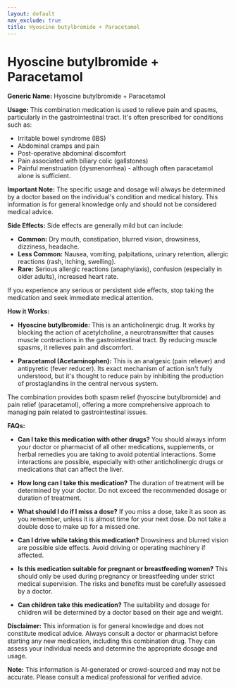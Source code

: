 ```yaml
---
layout: default
nav_exclude: true
title: Hyoscine butylbromide + Paracetamol
---
```


# Hyoscine butylbromide + Paracetamol

**Generic Name:** Hyoscine butylbromide + Paracetamol

**Usage:** This combination medication is used to relieve pain and spasms, particularly in the gastrointestinal tract.  It's often prescribed for conditions such as:

* Irritable bowel syndrome (IBS)
* Abdominal cramps and pain
* Post-operative abdominal discomfort
* Pain associated with biliary colic (gallstones)
* Painful menstruation (dysmenorrhea) - although often paracetamol alone is sufficient.

**Important Note:** The specific usage and dosage will always be determined by a doctor based on the individual's condition and medical history.  This information is for general knowledge only and should not be considered medical advice.


**Side Effects:**  Side effects are generally mild but can include:

* **Common:** Dry mouth, constipation, blurred vision, drowsiness, dizziness, headache.
* **Less Common:**  Nausea, vomiting, palpitations, urinary retention, allergic reactions (rash, itching, swelling).
* **Rare:**  Serious allergic reactions (anaphylaxis), confusion (especially in older adults), increased heart rate.

If you experience any serious or persistent side effects, stop taking the medication and seek immediate medical attention.


**How it Works:**

* **Hyoscine butylbromide:** This is an anticholinergic drug.  It works by blocking the action of acetylcholine, a neurotransmitter that causes muscle contractions in the gastrointestinal tract. By reducing muscle spasms, it relieves pain and discomfort.

* **Paracetamol (Acetaminophen):** This is an analgesic (pain reliever) and antipyretic (fever reducer).  Its exact mechanism of action isn't fully understood, but it's thought to reduce pain by inhibiting the production of prostaglandins in the central nervous system.

The combination provides both spasm relief (hyoscine butylbromide) and pain relief (paracetamol), offering a more comprehensive approach to managing pain related to gastrointestinal issues.


**FAQs:**

* **Can I take this medication with other drugs?**  You should always inform your doctor or pharmacist of all other medications, supplements, or herbal remedies you are taking to avoid potential interactions.  Some interactions are possible, especially with other anticholinergic drugs or medications that can affect the liver.

* **How long can I take this medication?**  The duration of treatment will be determined by your doctor. Do not exceed the recommended dosage or duration of treatment.

* **What should I do if I miss a dose?** If you miss a dose, take it as soon as you remember, unless it is almost time for your next dose. Do not take a double dose to make up for a missed one.

* **Can I drive while taking this medication?**  Drowsiness and blurred vision are possible side effects.  Avoid driving or operating machinery if affected.

* **Is this medication suitable for pregnant or breastfeeding women?** This should only be used during pregnancy or breastfeeding under strict medical supervision.  The risks and benefits must be carefully assessed by a doctor.

* **Can children take this medication?** The suitability and dosage for children will be determined by a doctor based on their age and weight.

**Disclaimer:** This information is for general knowledge and does not constitute medical advice. Always consult a doctor or pharmacist before starting any new medication, including this combination drug.  They can assess your individual needs and determine the appropriate dosage and usage.


**Note:** This information is AI-generated or crowd-sourced and may not be accurate. Please consult a medical professional for verified advice.